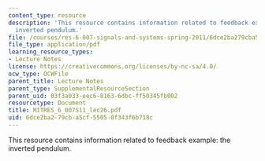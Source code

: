 ```yaml
---
content_type: resource
description: 'This resource contains information related to feedback example: the
  inverted pendulum.'
file: /courses/res-6-007-signals-and-systems-spring-2011/6dce2ba279cba5cf55050f343f6b718c_MITRES_6_007S11_lec26.pdf
file_type: application/pdf
learning_resource_types:
- Lecture Notes
license: https://creativecommons.org/licenses/by-nc-sa/4.0/
ocw_type: OCWFile
parent_title: Lecture Notes
parent_type: SupplementalResourceSection
parent_uid: 03f3a033-eec6-8163-6dbc-ff50345fb002
resourcetype: Document
title: MITRES_6_007S11_lec26.pdf
uid: 6dce2ba2-79cb-a5cf-5505-0f343f6b718c
---
```

This resource contains information related to feedback example: the inverted pendulum.